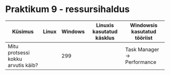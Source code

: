 # Praktikum 9 - ressursihaldus
| Küsimus | Linux | Windows | Linuxis kasutatud käsklus | Windowsis kasutatud tööriist |
| --- | --- | --- | --- | --- |
| Mitu protsessi kokku arvutis käib? |  | 299 |  | Task Manager -> Performance |
